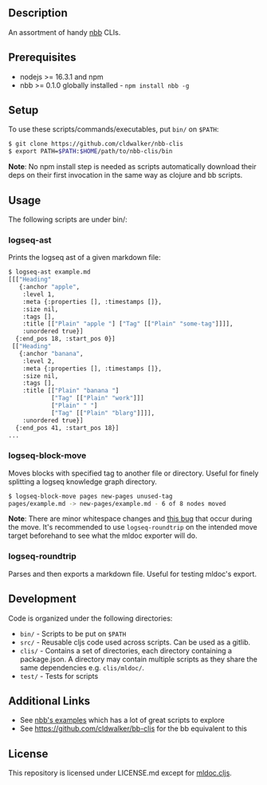 ## Description

An assortment of handy [nbb](https://github.com/babashka/nbb) CLIs.

## Prerequisites

* nodejs >= 16.3.1 and npm
* nbb >= 0.1.0 globally installed - `npm install nbb -g`

## Setup

To use these scripts/commands/executables, put `bin/` on `$PATH`:

```sh
$ git clone https://github.com/cldwalker/nbb-clis
$ export PATH=$PATH:$HOME/path/to/nbb-clis/bin
```

**Note**: No npm install step is needed as scripts automatically download their deps on their first invocation in the same way as clojure and bb scripts.

## Usage

The following scripts are under bin/:

### logseq-ast

Prints the logseq ast of a given markdown file:

```sh
$ logseq-ast example.md
[[["Heading"
   {:anchor "apple",
    :level 1,
    :meta {:properties [], :timestamps []},
    :size nil,
    :tags [],
    :title [["Plain" "apple "] ["Tag" [["Plain" "some-tag"]]]],
    :unordered true}]
  {:end_pos 18, :start_pos 0}]
 [["Heading"
   {:anchor "banana",
    :level 2,
    :meta {:properties [], :timestamps []},
    :size nil,
    :tags [],
    :title [["Plain" "banana "]
            ["Tag" [["Plain" "work"]]]
            ["Plain" " "]
            ["Tag" [["Plain" "blarg"]]]],
    :unordered true}]
  {:end_pos 41, :start_pos 18}]
...
```

### logseq-block-move

Moves blocks with specified tag to another file or directory. Useful for finely splitting a logseq knowledge graph directory.

```sh
$ logseq-block-move pages new-pages unused-tag
pages/example.md -> new-pages/example.md - 6 of 8 nodes moved
```

**Note**: There are minor whitespace changes and [this bug](https://github.com/logseq/mldoc/issues/116) that occur during the move. It's recommended to use `logseq-roundtrip` on the intended move target beforehand to see what the mldoc exporter will do.

### logseq-roundtrip

Parses and then exports a markdown file. Useful for testing mldoc's export.

## Development

Code is organized under the following directories:
* `bin/` -  Scripts to be put on `$PATH`
* `src/` - Reusable cljs code used across scripts. Can be used as a gitlib.
* `clis/` - Contains a set of directories, each directory containing a
  package.json. A directory may contain multiple scripts as they share the same
  dependencies e.g. `clis/mldoc/`.
* `test/` - Tests for scripts


## Additional Links
* See [nbb's examples](https://github.com/babashka/nbb/tree/main/examples) which has a lot of great scripts to explore
* See https://github.com/cldwalker/bb-clis for the bb equivalent to this

## License
This repository is licensed under LICENSE.md except for [mldoc.cljs](https://github.com/cldwalker/nbb-clis/blob/main/src/cldwalker/nbb_clis/mldoc.cljs).
